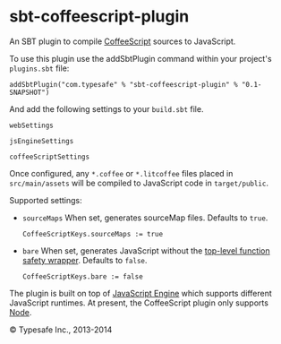 sbt-coffeescript-plugin
=======================

An SBT plugin to compile [CoffeeScript](http://coffeescript.org/) sources to JavaScript.

To use this plugin use the addSbtPlugin command within your project's `plugins.sbt` file:

    addSbtPlugin("com.typesafe" % "sbt-coffeescript-plugin" % "0.1-SNAPSHOT")

And add the following settings to your `build.sbt` file.

    webSettings

    jsEngineSettings

    coffeeScriptSettings

Once configured, any `*.coffee` or `*.litcoffee` files placed in `src/main/assets` will be compiled to JavaScript code in `target/public`.

Supported settings:

* `sourceMaps` When set, generates sourceMap files. Defaults to `true`.

  `CoffeeScriptKeys.sourceMaps := true`

* `bare` When set, generates JavaScript without the [top-level function safety wrapper](http://coffeescript.org/#lexical-scope). Defaults to `false`.

  `CoffeeScriptKeys.bare := false`

The plugin is built on top of [JavaScript Engine](https://github.com/typesafehub/js-engine) which supports different JavaScript runtimes. At present, the CoffeeScript plugin only supports [Node](http://nodejs.org/).

&copy; Typesafe Inc., 2013-2014